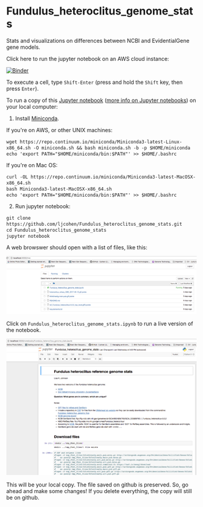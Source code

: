 # Fundulus_heteroclitus_genome_stats

Stats and visualizations on differences between NCBI and EvidentialGene gene models.

Click here to run the jupyter notebook on an AWS cloud instance:

[![Binder](https://mybinder.org/badge.svg)](https://mybinder.org/v2/gh/ljcohen/Fundulus_heteroclitus_genome_stats/master)

To execute a cell, type `Shift-Enter` (press and hold the `Shift` key, then press `Enter`).

To run a copy of this [Jupyter notebook](http://jupyter.readthedocs.io/en/latest/install.html)
([more info on Jupyter notebooks](http://angus.readthedocs.io/en/2017/Jupyter-Notebook-Notes.html)) on your local computer:

1. Install [Miniconda](https://conda.io/miniconda.html).

If you're on AWS, or other UNIX machines:
```
wget https://repo.continuum.io/miniconda/Miniconda3-latest-Linux-x86_64.sh -O miniconda.sh && bash miniconda.sh -b -p $HOME/miniconda
echo 'export PATH="$HOME/miniconda/bin:$PATH"' >> $HOME/.bashrc
```

If you're on Mac OS:
```
curl -OL https://repo.continuum.io/miniconda/Miniconda3-latest-MacOSX-x86_64.sh
bash Miniconda3-latest-MacOSX-x86_64.sh
echo 'export PATH="$HOME/miniconda/bin:$PATH"' >> $HOME/.bashrc
```

2. Run jupyter notebook:

```
git clone https://github.com/ljcohen/Fundulus_heteroclitus_genome_stats.git
cd Fundulus_heteroclitus_genome_stats
jupyter notebook
```

A web browswer should open with a list of files, like this:

![](jupyter_files_screenshot.png)

Click on `Fundulus_heteroclitus_genome_stats.ipynb` to run a live version of the notebook.

![](jupyter_screenshot.png)

This will be your local copy. The file saved on github is preserved. So, go ahead and make some changes! If you delete everything, the copy will still be on github.
